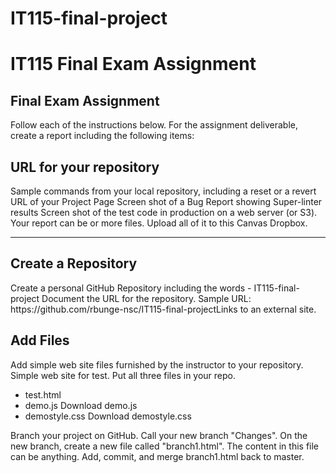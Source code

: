 # IT115-final-project
<H1>IT115 Final Exam Assignment</H1>

<H2>Final Exam Assignment</H2>
Follow each of the instructions below. For the assignment deliverable, create a report including the following items:

<H2>URL for your repository</H2>
Sample commands from your local repository, including a reset or a revert
URL of your Project Page
Screen shot of a Bug Report showing Super-linter results
Screen shot of the test code in production on a web server (or S3). 
Your report can be or more files. Upload all of it to this Canvas Dropbox. 

-------------------------------------------------------------------

<H2>Create a Repository</H2>
Create a personal GitHub Repository including the words - IT115-final-project
Document the URL for the repository.
Sample URL: https://github.com/rbunge-nsc/IT115-final-projectLinks to an external site.

<H2>Add Files</H2>
Add simple web site files furnished by the instructor to your repository.
Simple web site for test. Put all three files in your repo. 

<ul>
<li>test.html</li>
<li>demo.js Download demo.js </li>
<li>demostyle.css Download demostyle.css </li>
</ul>

Branch your project on GitHub. Call your new branch "Changes".
On the new branch, create a new file called "branch1.html". The content in this file can be anything.
Add, commit, and merge branch1.html back to master.
